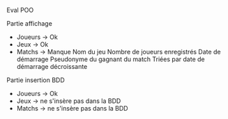 Eval POO

Partie affichage

- Joueurs -> Ok
- Jeux -> Ok
- Matchs -> Manque  Nom du jeu
                    Nombre de joueurs enregistrés
                    Date de démarrage
                    Pseudonyme du gagnant du match
                    Triées par date de démarrage décroissante

Partie insertion BDD

- Joueurs -> Ok
- Jeux -> ne s'insère pas dans la BDD
- Matchs -> ne s'insère pas dans la BDD
